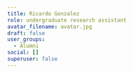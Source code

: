 ```yaml
---
title: Ricardo Gonzalez
role: undergraduate research assistant
avatar_filename: avatar.jpg
draft: false
user_groups:
  - Alumni
social: []
superuser: false
---
```

